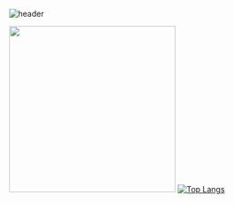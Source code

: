 ![header](https://capsule-render.vercel.app/api?type=soft&color=timeAuto&height=70&section=header&text=깃허브%20특강&fontSize=20)

<img src='https://post-phinf.pstatic.net/MjAyMjA3MjlfMjUw/MDAxNjU5MDgzMDQwMDU2.810HkvlZYAsRpF5u5o5RyLzuBSiTnaGF8GUIKcumHLcg.-GLwzmYcrrM3Z7BYXqYiwMKNddnBat4Zf7DMCW9bMycg.JPEG/5.jpeg' width=300></img> [![Top Langs](https://github-readme-stats.vercel.app/api/top-langs/?username=yslee0540&layout=compact)](https://github.com/yslee0540/github-readme-stats)

<!-- [![*'s github stats](https://github-readme-stats.vercel.app/api?username=yslee0540)](https://github.com/yslee0540)

[![Top Langs](https://github-readme-stats.vercel.app/api/top-langs/?username=yslee0540)](https://github.com/yslee0540/github-readme-stats)

![C](https://img.shields.io/badge/-C-123456?style=flat-square&logo=C&logoColor=black)
![자바](https://img.shields.io/badge/-자바-007396?style=flat&logo=Java&logoColor=ffffff)
![Spring](https://img.shields.io/badge/-Spring-6DB33F?style=for-the-badge&logo=Spring&logoColor=white)
![TypeScript](https://img.shields.io/badge/-TypeScript-3178C6?style=flat-square&logo=TypeScript&logoColor=white)
![Serverless](https://img.shields.io/badge/-Serverless-FD5750?style=flat-square&logo=Serverless&logoColor=magenta)
![MariaDB](https://img.shields.io/badge/-MariaDB-1F305F?style=flat-square&logo=mariadb&logoColor=white)

<img src='images/Image20230228165351.jpg' width=300></img>

# Hi there 👋
## Hi there 👋
### Hi there 👋
#### Hi there 👋
##### Hi there 👋
---

**두껍게** <br>
*이탤릭* <br>
~~스트라이크~~ <br>

* 1번
* 2번
- 1번
- 2번

[네이버](https://www.naver.com)

```
printf("안녕하세요");
```
:smirk:
:joy:
:rage:
-->

